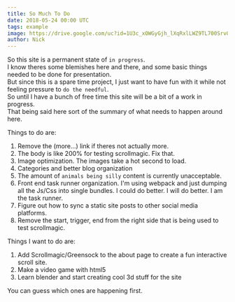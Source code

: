 ```yaml
---
title: So Much To Do
date: 2018-05-24 00:00 UTC
tags: example
image: https://drive.google.com/uc?id=1U3c_xOWGyGjh_lXqRxlLWZ9TL700SrvQ
author: Nick
---
```


So this site is a permanent state of `in progress`.   
I know theres some blemishes here and there, and some basic things needed to be done for presentation.  
But since this is a spare time project, I just want to have fun with it while not feeling pressure to `do the needful`.   
 So until I have a bunch of free time this site will be a bit of a work in progress.  
 That being said here sort of the summary of what needs to happen around here.    

Things to do are:  
1. Remove the (more...) link if theres not actually more.  
2. The body is like 200% for testing scrollmagic.  Fix that.   
3. Image optimization. The images take a hot second to load.  
4. Categories and better blog organization  
5. The amount of `animals being silly` content is currently unacceptable.  
6. Front end task runner organization. I'm using webpack and just dumping all the Js/Css into single bundles.  I could do better. I will do better. I am the task runner.  
7. Figure out how to sync a static site posts to other social media platforms.  
8. Remove the start, trigger, end from the right side that is being used to test scrollmagic.  

Things I want to do are:  
1. Add Scrollmagic/Greensock to the about page to create a fun interactive scroll site.  
2. Make a video game with html5  
3. Learn blender and start creating cool 3d stuff for the site  


You can guess which ones are happening first.

